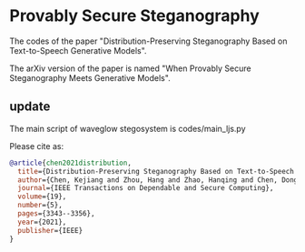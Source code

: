 # Provably Secure Steganography
The codes of the paper "Distribution-Preserving Steganography Based on Text-to-Speech Generative Models". 

The arXiv version of the paper is named "When Provably Secure Steganography Meets Generative Models".

## update
The main script of waveglow stegosystem is codes/main_ljs.py


Please cite as:
``` bibtex
@article{chen2021distribution,
  title={Distribution-Preserving Steganography Based on Text-to-Speech Generative Models},
  author={Chen, Kejiang and Zhou, Hang and Zhao, Hanqing and Chen, Dongdong and Zhang, Weiming and Yu, Nenghai},
  journal={IEEE Transactions on Dependable and Secure Computing},
  volume={19},
  number={5},
  pages={3343--3356},
  year={2021},
  publisher={IEEE}
}
```
